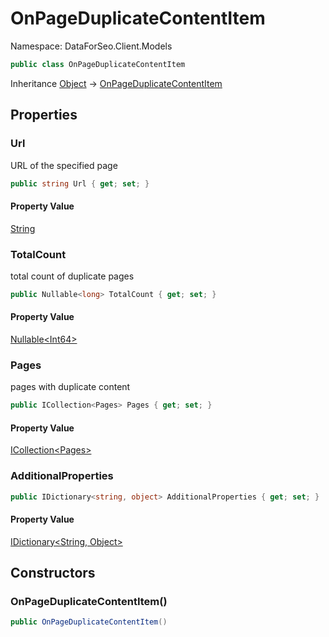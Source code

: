 # OnPageDuplicateContentItem

Namespace: DataForSeo.Client.Models

```csharp
public class OnPageDuplicateContentItem
```

Inheritance [Object](https://docs.microsoft.com/en-us/dotnet/api/system.object) → [OnPageDuplicateContentItem](./dataforseo.client.models.onpageduplicatecontentitem.md)

## Properties

### **Url**

URL of the specified page

```csharp
public string Url { get; set; }
```

#### Property Value

[String](https://docs.microsoft.com/en-us/dotnet/api/system.string)<br>

### **TotalCount**

total count of duplicate pages

```csharp
public Nullable<long> TotalCount { get; set; }
```

#### Property Value

[Nullable&lt;Int64&gt;](https://docs.microsoft.com/en-us/dotnet/api/system.nullable-1)<br>

### **Pages**

pages with duplicate content

```csharp
public ICollection<Pages> Pages { get; set; }
```

#### Property Value

[ICollection&lt;Pages&gt;](https://docs.microsoft.com/en-us/dotnet/api/system.collections.generic.icollection-1)<br>

### **AdditionalProperties**

```csharp
public IDictionary<string, object> AdditionalProperties { get; set; }
```

#### Property Value

[IDictionary&lt;String, Object&gt;](https://docs.microsoft.com/en-us/dotnet/api/system.collections.generic.idictionary-2)<br>

## Constructors

### **OnPageDuplicateContentItem()**

```csharp
public OnPageDuplicateContentItem()
```
